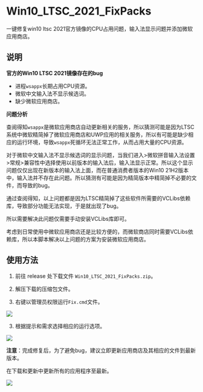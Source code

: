 # Win10_LTSC_2021_FixPacks
一键修复win10 ltsc 2021官方镜像的CPU占用问题，输入法显示问题并添加微软应用商店。

## 说明

**官方的Win10 LTSC 2021镜像存在的bug**

- 进程`wsappx`长期占用CPU资源。
- 微软中文输入法不显示候选词。
- 缺少微软应用商店。

**问题分析**

查阅得知`wsappx`是微软应用商店自动更新相关的服务，所以猜测可能是因为LTSC系统中微软精简掉了微软应用商店和UWP应用的相关服务，所以有可能是缺少相应的运行环境，导致`wsappx`死循环无法正常工作，从而占用大量的CPU资源。

对于微软中文输入法不显示候选词的显示问题，当我们进入>微软拼音输入法设置>常规>兼容性中选择使用以前版本的输入法后，输入法显示正常。所以这个显示问题仅仅出现在新版本的输入法上面，而在普通消费者版本的Win10 21H2版本中，输入法并不存在此问题。所以猜测有可能是因为精简版本中精简掉不必要的文件，而导致的bug。

通过查阅得知，以上问题都是因为LTSC精简掉了这些软件所需要的VCLibs依赖库，导致部分功能无法实现，于是就出现了bug。

所以需要解决此问题仅需要手动安装VCLibs库即可。

考虑到日常使用中微软应用商店还是比较方便的，而微软商店同时需要VCLibs依赖库，所以本脚本解决以上问题的方案为安装微软应用商店。

## 使用方法

1. 前往 release 处下载文件 `Win10_LTSC_2021_FixPacks.zip`。

2. 解压下载的压缩包文件。

3. 右键以管理员权限运行`Fix.cmd`文件。

![](https://pic.imgdb.cn/item/6280d7880947543129946b60.jpg)

3. 根据提示和需求选择相应的运行选项。

![](https://pic.imgdb.cn/item/6280dbd20947543129a322ac.jpg)



**注意**：完成修复后，为了避免bug，建议立即更新应用商店及其相应的文件到最新版本。

在下载和更新中更新所有的应用程序至最新。

![](https://pic.imgdb.cn/item/6280da9809475431299f27f5.jpg)

